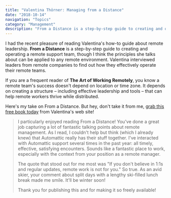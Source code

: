 ```yaml
---
title: "Valentina Thörner: Managing from a Distance"
date: "2018-10-14"
navigation: "Topics"
category: "Management"
description: "From a Distance is a step-by-step guide to creating and operating a remote support team, though I think the principles she talks about can be applied to any remote environment."
---
```


I had the recent pleasure of reading Valentina's how-to guide about remote leadership. **From a Distance** is a step-by-step guide to creating and operating a remote support team, though I think the principles she talks about can be applied to any remote environment. Valentina interviewed leaders from remote companies to find out how they effectively operate their remote teams.

If you are a frequent reader of **The Art of Working Remotely**, you know a remote team's success doesn't depend on location or time zone. It depends on creating a structure – including effective leadership and tools – that can help remote workers thrive while distributed.

Here's my take on From a Distance. But hey, don't take it from me, [grab this free book today](https://valentinathoerner.com/blog/from-a-distance-a-comprehensive-how-to-guide-to-remote-leadership/) from Valentina's web site!

> I particularly enjoyed reading From a Distance! You've done a great job capturing a lot of fantastic talking points about remote management. As I read, I couldn't help but think (which I already knew) that Automattic really has their stuff together. I've interacted with Automattic support several times in the past year: all timely, effective, satisfying encounters. Sounds like a fantastic place to work, especially with the context from your position as a remote manager.
> 
> The quote that stood out for me most was "If you don't believe in 1:1s and regular updates, remote work is not for you." So true. As an avid skier, your comment about split days with a lengthy ski-filled lunch break made me smile. It'll be winter soon!
> 
> Thank you for publishing this and for making it so freely available!
